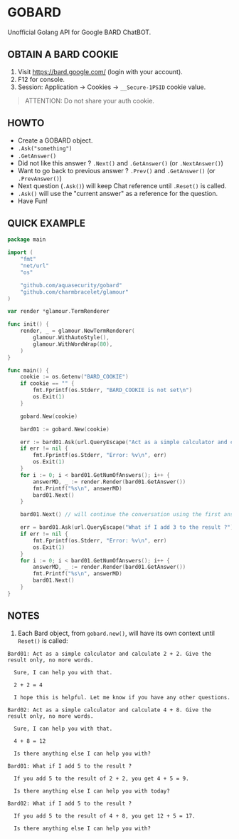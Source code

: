 # GOBARD

Unofficial Golang API for Google BARD ChatBOT.

## OBTAIN A BARD COOKIE

1. Visit https://bard.google.com/ (login with your account).
2. F12 for console.
3. Session: Application → Cookies → `__Secure-1PSID` cookie value.

> ATTENTION: Do not share your auth cookie.

## HOWTO

- Create a GOBARD object.
- `.Ask("something")`
- `.GetAnswer()`
- Did not like this answer ? `.Next()` and `.GetAnswer()` (or `.NextAnswer()`)
- Want to go back to previous answer ? `.Prev()` and `.GetAnswer()` (or `.PrevAnswer()`)
- Next question (`.Ask()`) will keep Chat reference until `.Reset()` is called.
- `.Ask()` will use the "current answer" as a reference for the question.
- Have Fun!

## QUICK EXAMPLE

```go
package main

import (
	"fmt"
	"net/url"
	"os"

	"github.com/aquasecurity/gobard"
	"github.com/charmbracelet/glamour"
)

var render *glamour.TermRenderer

func init() {
	render, _ = glamour.NewTermRenderer(
		glamour.WithAutoStyle(),
		glamour.WithWordWrap(80),
	)
}

func main() {
	cookie := os.Getenv("BARD_COOKIE")
	if cookie == "" {
		fmt.Fprintf(os.Stderr, "BARD_COOKIE is not set\n")
		os.Exit(1)
	}

	gobard.New(cookie)

	bard01 := gobard.New(cookie)

	err := bard01.Ask(url.QueryEscape("Act as a simple calculator and calculate 2 + 2. Give the result only, no more words."))
	if err != nil {
		fmt.Fprintf(os.Stderr, "Error: %v\n", err)
		os.Exit(1)
	}
	for i := 0; i < bard01.GetNumOfAnswers(); i++ {
		answerMD, _ := render.Render(bard01.GetAnswer())
		fmt.Printf("%s\n", answerMD)
		bard01.Next()
	}

	bard01.Next() // will continue the conversation using the first answer as a base

	err = bard01.Ask(url.QueryEscape("What if I add 3 to the result ?"))
	if err != nil {
		fmt.Fprintf(os.Stderr, "Error: %v\n", err)
		os.Exit(1)
	}
	for i := 0; i < bard01.GetNumOfAnswers(); i++ {
		answerMD, _ := render.Render(bard01.GetAnswer())
		fmt.Printf("%s\n", answerMD)
		bard01.Next()
	}
}
```

## NOTES

1. Each Bard object, from `gobard.new()`, will have its own context until `Reset()` is called:

```
Bard01: Act as a simple calculator and calculate 2 + 2. Give the result only, no more words.

  Sure, I can help you with that.                                             
                                                                              
  2 + 2 = 4                                                                   
                                                                              
  I hope this is helpful. Let me know if you have any other questions.        

Bard02: Act as a simple calculator and calculate 4 + 8. Give the result only, no more words.

  Sure, I can help you with that.                                             
                                                                              
  4 + 8 = 12                                                                  
                                                                              
  Is there anything else I can help you with?                                 

Bard01: What if I add 5 to the result ?

  If you add 5 to the result of 2 + 2, you get 4 + 5 = 9.                     
                                                                              
  Is there anything else I can help you with today?                           

Bard02: What if I add 5 to the result ?

  If you add 5 to the result of 4 + 8, you get 12 + 5 = 17.                   
                                                                              
  Is there anything else I can help you with?                   
```
